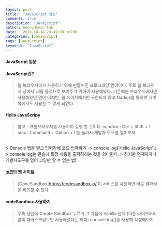 ```yaml
---
layout: post
title:  "JavaScript 입문"
comments: true
description: "JavaScript"
author: SeungHyeon Tak
date:   2019-10-14 23:19:00 +0700
categories: [JavaScript]
tags: [JavaScript]
keywords: "JavaScript"
---
```

#### JavaScript 입문

#### JavaScript란?
> 웹 브라우저에서 사용하기 위해 만들어진 프로그래밍 언어이다.
> 주로 웹 브라우저 상에서 UI를 동적으로 보여주기 위하여 사용해왔다.
> 기존에는 브라우저에서만 사용해왔던 언어 이지만, 웹 페이지에서만 국한되지 않고 Nodejs를 통하여 서버쪽에서도 사용할 수 있게 되었다.

#### Hello JavaScripy
> 참고 - 크롬브라우저를 사용하여 실행 할 것이다.
> window : Ctrl + Shift + I
> mac : Command + Option + I
> 를 눌러서 개발자 도구를 열어보자
<br>
> Console 탭을 열고 입력창에 코드 입력하기 -> console.log('Hello JavaScript');
> console.log는 콘솔에 특정 내용을 출력하라는 것을 의미한다.
> 하지만 언제까지나 개발자도구를 열어 코딩만 할 수 없는 법!

#### js코딩 웹 사이트
> [CodeSandbox]<https://codesandbox.io/> 이 서비스를 사용하면 바로 결과물을 확인할 수 있다.

#### codeSandbox 사용하기
> 우측 상단에 Create Sandbox 누르기
> 그 다음에 Vanilla 선택 (다른 라이브러리 없이 자바스크립트만 사용하겠다는 의미)
> console.log()를 사용해 작성해보기

